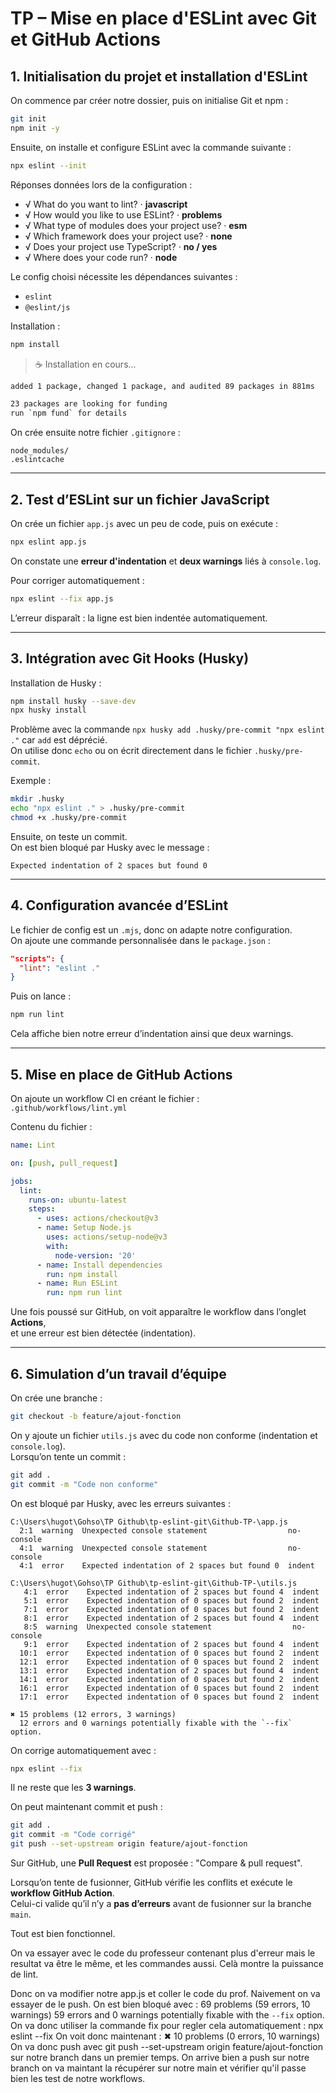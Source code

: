 # TP – Mise en place d'ESLint avec Git et GitHub Actions

## 1. Initialisation du projet et installation d'ESLint

On commence par créer notre dossier, puis on initialise Git et npm :

```bash
git init
npm init -y
```

Ensuite, on installe et configure ESLint avec la commande suivante :

```bash
npx eslint --init
```

Réponses données lors de la configuration :

- √ What do you want to lint? · **javascript**
- √ How would you like to use ESLint? · **problems**
- √ What type of modules does your project use? · **esm**
- √ Which framework does your project use? · **none**
- √ Does your project use TypeScript? · **no / yes**
- √ Where does your code run? · **node**

Le config choisi nécessite les dépendances suivantes :

- `eslint`
- `@eslint/js`

Installation :

```bash
npm install
```

> ☕️ Installation en cours...

```bash
added 1 package, changed 1 package, and audited 89 packages in 881ms

23 packages are looking for funding
run `npm fund` for details
```

On crée ensuite notre fichier `.gitignore` :

```
node_modules/
.eslintcache
```

---

## 2. Test d’ESLint sur un fichier JavaScript

On crée un fichier `app.js` avec un peu de code, puis on exécute :

```bash
npx eslint app.js
```

On constate une **erreur d'indentation** et **deux warnings** liés à `console.log`.

Pour corriger automatiquement :

```bash
npx eslint --fix app.js
```

L’erreur disparaît : la ligne est bien indentée automatiquement.

---

## 3. Intégration avec Git Hooks (Husky)

Installation de Husky :

```bash
npm install husky --save-dev
npx husky install
```

Problème avec la commande `npx husky add .husky/pre-commit "npx eslint ."` car `add` est déprécié.  
On utilise donc `echo` ou on écrit directement dans le fichier `.husky/pre-commit`.

Exemple :

```bash
mkdir .husky
echo "npx eslint ." > .husky/pre-commit
chmod +x .husky/pre-commit
```

Ensuite, on teste un commit.  
On est bien bloqué par Husky avec le message :

```
Expected indentation of 2 spaces but found 0
```

---

## 4. Configuration avancée d’ESLint

Le fichier de config est un `.mjs`, donc on adapte notre configuration.  
On ajoute une commande personnalisée dans le `package.json` :

```json
"scripts": {
  "lint": "eslint ."
}
```

Puis on lance :

```bash
npm run lint
```

Cela affiche bien notre erreur d’indentation ainsi que deux warnings.

---

## 5. Mise en place de GitHub Actions

On ajoute un workflow CI en créant le fichier :  
`.github/workflows/lint.yml`

Contenu du fichier :

```yaml
name: Lint

on: [push, pull_request]

jobs:
  lint:
    runs-on: ubuntu-latest
    steps:
      - uses: actions/checkout@v3
      - name: Setup Node.js
        uses: actions/setup-node@v3
        with:
          node-version: '20'
      - name: Install dependencies
        run: npm install
      - name: Run ESLint
        run: npm run lint
```

Une fois poussé sur GitHub, on voit apparaître le workflow dans l’onglet **Actions**,  
et une erreur est bien détectée (indentation).

---

## 6. Simulation d’un travail d’équipe

On crée une branche :

```bash
git checkout -b feature/ajout-fonction
```

On y ajoute un fichier `utils.js` avec du code non conforme (indentation et `console.log`).  
Lorsqu’on tente un commit :

```bash
git add .
git commit -m "Code non conforme"
```

On est bloqué par Husky, avec les erreurs suivantes :

```
C:\Users\hugot\Gohso\TP Github\tp-eslint-git\Github-TP-\app.js
  2:1  warning  Unexpected console statement                  no-console
  4:1  warning  Unexpected console statement                  no-console
  4:1  error    Expected indentation of 2 spaces but found 0  indent

C:\Users\hugot\Gohso\TP Github\tp-eslint-git\Github-TP-\utils.js
   4:1  error    Expected indentation of 2 spaces but found 4  indent
   5:1  error    Expected indentation of 0 spaces but found 2  indent
   7:1  error    Expected indentation of 0 spaces but found 2  indent
   8:1  error    Expected indentation of 2 spaces but found 4  indent
   8:5  warning  Unexpected console statement                  no-console
   9:1  error    Expected indentation of 2 spaces but found 4  indent
  10:1  error    Expected indentation of 0 spaces but found 2  indent
  12:1  error    Expected indentation of 0 spaces but found 2  indent
  13:1  error    Expected indentation of 2 spaces but found 4  indent
  14:1  error    Expected indentation of 0 spaces but found 2  indent
  16:1  error    Expected indentation of 0 spaces but found 2  indent
  17:1  error    Expected indentation of 0 spaces but found 2  indent

✖ 15 problems (12 errors, 3 warnings)
  12 errors and 0 warnings potentially fixable with the `--fix` option.
```

On corrige automatiquement avec :

```bash
npx eslint --fix
```

Il ne reste que les **3 warnings**.

On peut maintenant commit et push :

```bash
git add .
git commit -m "Code corrigé"
git push --set-upstream origin feature/ajout-fonction
```

Sur GitHub, une **Pull Request** est proposée : "Compare & pull request".

Lorsqu’on tente de fusionner, GitHub vérifie les conflits et exécute le **workflow GitHub Action**.  
Celui-ci valide qu’il n’y a **pas d’erreurs** avant de fusionner sur la branche `main`.

Tout est bien fonctionnel.

On va essayer avec le code du professeur contenant plus d'erreur mais le resultat va être le même, et les commandes aussi. Celà montre la puissance de lint.

Donc on va modifier notre app.js et coller le code du prof.
Naivement on va essayer de le push. On est bien bloqué avec : 69 problems (59 errors, 10 warnings)
  59 errors and 0 warnings potentially fixable with the `--fix` option.
On va donc utiliser la commande fix pour regler cela automatiquement : npx eslint --fix
On voit donc maintenant : ✖ 10 problems (0 errors, 10 warnings)
On va donc push avec git push --set-upstream origin feature/ajout-fonction sur notre branch dans un premier temps. 
On arrive bien a push sur notre branch on va maintant la récupérer sur notre main et vérifier qu'il passe bien les test de notre workflows.
